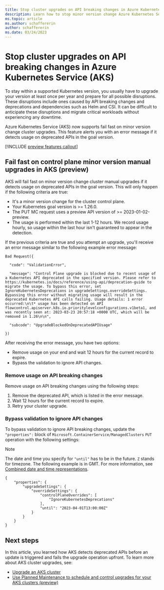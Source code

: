 ```yaml
---
title: Stop cluster upgrades on API breaking changes in Azure Kubernetes Service (AKS) (preview)
description: Learn how to stop minor version change Azure Kubernetes Service (AKS) cluster upgrades on API breaking changes.
ms.topic: article
ms.author: schaffererin
author: schaffererin
ms.date: 03/24/2023
---
```


# Stop cluster upgrades on API breaking changes in Azure Kubernetes Service (AKS)

To stay within a supported Kubernetes version, you usually have to upgrade your version at least once per year and prepare for all possible disruptions. These disruptions include ones caused by API breaking changes and deprecations and dependencies such as Helm and CSI. It can be difficult to anticipate these disruptions and migrate critical workloads without experiencing any downtime.

Azure Kubernetes Service (AKS) now supports fail fast on minor version change cluster upgrades. This feature alerts you with an error message if it detects usage on deprecated APIs in the goal version.

[!INCLUDE [preview features callout](./includes/preview/preview-callout.md)]

## Fail fast on control plane minor version manual upgrades in AKS (preview)

AKS will fail fast on minor version change cluster manual upgrades if it detects usage on deprecated APIs in the goal version. This will only happen if the following criteria are true:

- It's a minor version change for the cluster control plane.
- Your Kubernetes goal version is >= 1.26.0.
- The PUT MC request uses a preview API version of >= 2023-01-02-preview.
- The usage is performed within the last 1-12 hours. We record usage hourly, so usage within the last hour isn't guaranteed to appear in the detection.

If the previous criteria are true and you attempt an upgrade, you'll receive an error message similar to the following example error message:

```
Bad Request({

  "code": "ValidationError",

  "message": "Control Plane upgrade is blocked due to recent usage of a Kubernetes API deprecated in the specified version. Please refer to https://kubernetes.io/docs/reference/using-api/deprecation-guide to migrate the usage. To bypass this error, set IgnoreKubernetesDeprecations in upgradeSettings.overrideSettings. Bypassing this error without migrating usage will result in the deprecated Kubernetes API calls failing. Usage details: 1 error occurred:\n\t* usage has been detected on API flowcontrol.apiserver.k8s.io.prioritylevelconfigurations.v1beta1, and was recently seen at: 2023-03-23 20:57:18 +0000 UTC, which will be removed in 1.26\n\n",

  "subcode": "UpgradeBlockedOnDeprecatedAPIUsage"

})
```

After receiving the error message, you have two options:

- Remove usage on your end and wait 12 hours for the current record to expire.
- Bypass the validation to ignore API changes.

### Remove usage on API breaking changes

Remove usage on API breaking changes using the following steps:

1. Remove the deprecated API, which is listed in the error message.
2. Wait 12 hours for the current record to expire.
3. Retry your cluster upgrade.

### Bypass validation to ignore API changes

To bypass validation to ignore API breaking changes, update the `"properties":` block of `Microsoft.ContainerService/ManagedClusters` `PUT` operation with the following settings:

> [!NOTE]
> The date and time you specify for `"until"` has to be in the future. `Z` stands for timezone. The following example is in GMT. For more information, see [Combined date and time representations](https://en.wikipedia.org/wiki/ISO_8601#Combined_date_and_time_representations).

```
{
    "properties": {
        "upgradeSettings": {
            "overrideSettings": {
                "controlPlaneOverrides": [
                    "IgnoreKubernetesDeprecations"
                ],
                "until": "2023-04-01T13:00:00Z"
            }
        }
    }
}
```

## Next steps

In this article, you learned how AKS detects deprecated APIs before an update is triggered and fails the upgrade operation upfront. To learn more about AKS cluster upgrades, see:

- [Upgrade an AKS cluster][upgrade-cluster]
- [Use Planned Maintenance to schedule and control upgrades for your AKS clusters (preview)][planned-maintenance-aks]

<!-- INTERNAL LINKS -->
[upgrade-cluster]: upgrade-cluster.md
[planned-maintenance-aks]: planned-mainten